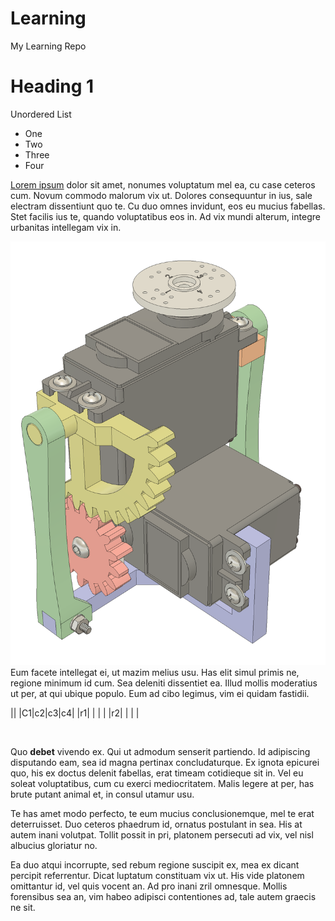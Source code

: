 # Learning
My Learning Repo

Heading 1
=========

Unordered List

-   One
-   Two
-   Three
-   Four

[Lorem ipsum](http://google.com "Link to Google") dolor sit amet, nonumes voluptatum mel ea, cu case ceteros cum. Novum commodo malorum vix ut. Dolores consequuntur in ius, sale electram dissentiunt quo te. Cu duo omnes invidunt, eos eu mucius fabellas. Stet facilis ius te, quando voluptatibus eos in. Ad vix mundi alterum, integre urbanitas intellegam vix in.

![Image Desc](https://github.com/RighteousWaffles/MacroScanner/blob/master/images/3b-1.png)Eum facete intellegat ei, ut mazim melius usu. Has elit simul primis ne, regione minimum id cum. Sea deleniti dissentiet ea. Illud mollis moderatius ut per, at qui ubique populo. Eum ad cibo legimus, vim ei quidam fastidii.

||
|C1|c2|c3|c4|
|r1| | | |
|r2| | | |

 

Quo **debet** vivendo ex. Qui ut admodum senserit partiendo. Id adipiscing disputando eam, sea id magna pertinax concludaturque. Ex ignota epicurei quo, his ex doctus delenit fabellas, erat timeam cotidieque sit in. Vel eu soleat voluptatibus, cum cu exerci mediocritatem. Malis legere at per, has brute putant animal et, in consul utamur usu.

Te has amet modo perfecto, te eum mucius conclusionemque, mel te erat deterruisset. Duo ceteros phaedrum id, ornatus postulant in sea. His at autem inani volutpat. Tollit possit in pri, platonem persecuti ad vix, vel nisl albucius gloriatur no.

Ea duo atqui incorrupte, sed rebum regione suscipit ex, mea ex dicant percipit referrentur. Dicat luptatum constituam vix ut. His vide platonem omittantur id, vel quis vocent an. Ad pro inani zril omnesque. Mollis forensibus sea an, vim habeo adipisci contentiones ad, tale autem graecis ne sit.
